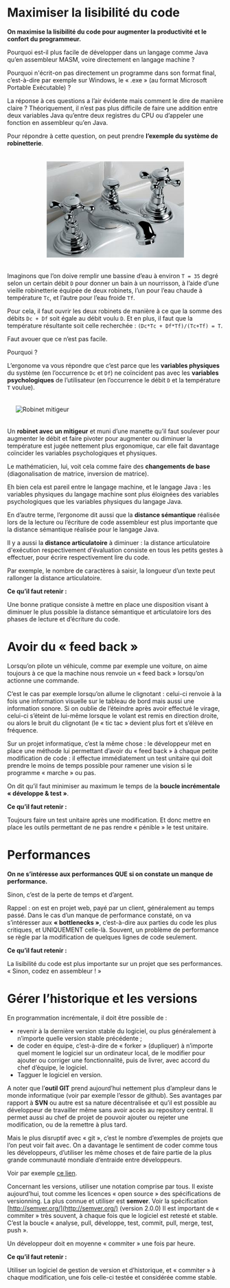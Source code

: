 # Maximiser la lisibilité du code

**On maximise la lisibilité du code pour augmenter la productivité et le confort du programmeur.**

Pourquoi est-il plus facile de développer dans un langage comme Java qu’en
assembleur MASM,  voire directement en langage machine ?

Pourquoi n'écrit-on pas
directement un programme dans son format final, c’est-à-dire par exemple sur
Windows, le « .exe » (au format Microsoft Portable Exécutable) ?


La réponse à ces questions a l’air évidente mais comment le dire de manière
claire ? Théoriquement, il n’est pas plus difficile de faire une addition entre
deux variables Java qu’entre deux registres du CPU ou d’appeler une fonction en
assembleur qu’en Java.

Pour répondre à cette question, on peut prendre **l’exemple du système de
robinetterie**.

<style>
img {
	padding: 20px;
	margin: auto;
	display: block;
}
</style>

<img src="mauvais.jpg" alt="Robinet traditionnel" />

Imaginons que l’on doive remplir une bassine d’eau à environ ```T = 35``` degré
selon un certain débit ```D``` pour donner un bain à un nourrisson, à l’aide
d’une
vieille robinetterie équipée de deux robinets, l’un pour l’eau chaude à
température ```Tc```, et l’autre pour l’eau froide ```Tf```.

Pour cela, il faut ouvrir les deux robinets de manière à ce que la somme des
débits ```Dc + Df``` soit égale au débit voulu ```D```.
Et en plus, il faut que la température résultante soit celle recherchée :
```(Dc*Tc + Df*Tf)/(Tc+Tf) = T```.

Faut avouer que ce n’est pas facile.

Pourquoi ?

L’ergonome va vous répondre que c’est parce que les **variables
physiques** du système (en l’occurrence ```Dc``` et ```Df```) ne
coïncident pas avec les **variables psychologiques** de l’utilisateur (en
l’occurrence le débit ```D``` et la température ```T``` voulue).

<img src="bon.jpg" alt="Robinet mitigeur" />

Un **robinet avec un mitigeur** et muni d’une manette qu’il faut soulever pour
augmenter le débit et faire pivoter pour augmenter ou diminuer la température
est jugée nettement plus ergonomique, car elle fait davantage coïncider les
variables psychologiques et physiques.

Le mathématicien, lui, voit cela comme faire des **changements de base**
(diagonalisation de matrice, inversion de matrice).

Eh bien cela est pareil entre le langage machine, et le langage Java : les
variables physiques du langage machine sont plus éloignées des variables
psychologiques que les variables physiques du langage Java.

En d’autre terme, l’ergonome dit aussi que la **distance sémantique** réalisée
lors
de la lecture ou l’écriture de code assembleur est plus importante que la
distance sémantique réalisée pour le langage Java.

Il y a aussi la **distance articulatoire** à diminuer : la distance
articulatoire d'exécution respectivement d'évaluation
consiste en tous les petits gestes à effectuer, pour écrire respectivement lire
du code.

Par exemple, le nombre de caractères  à saisir, la longueur d’un texte peut
rallonger la distance articulatoire.

**Ce qu’il faut retenir :**

Une bonne pratique consiste à mettre en place une disposition visant à diminuer
le plus possible la distance sémantique et articulatoire lors des phases de
lecture et d’écriture du code.

# Avoir du « feed back »

Lorsqu’on pilote un véhicule, comme par exemple une voiture, on aime toujours à
ce que la machine nous renvoie un « feed back » lorsqu’on actionne une commande.

C’est le cas par exemple lorsqu’on allume le clignotant : celui-ci renvoie à la
fois une information visuelle sur le tableau de bord mais aussi une information
sonore. Si on oublie de l’éteindre après avoir effectué le virage, celui-ci
s’éteint de lui-même lorsque le volant est remis en direction droite, ou alors
le bruit du clignotant (le « tic tac » devient plus fort et s’élève en
fréquence.

Sur un projet informatique, c’est la même chose : le développeur met en place
une méthode lui permettant d’avoir du « feed back » à chaque petite modification
de code : il effectue immédiatement un test unitaire qui doit prendre le moins
de temps possible pour ramener une vision si le programme « marche » ou pas.

On dit qu’il faut minimiser au maximum le temps de la **boucle incrémentale «
développe & test »**.

**Ce qu’il faut retenir :**

Toujours faire un test unitaire après une modification. Et donc mettre en place
les outils permettant de ne pas rendre « pénible » le test unitaire.

# Performances

**On ne s’intéresse aux performances QUE si on constate un manque de performance.**

Sinon, c’est de la perte de temps et d’argent.

Rappel : on est en projet web, payé
par un client, généralement au temps passé.
Dans le cas d’un manque de performance constaté, on va s’intéresser aux **«
bottlenecks »**, c’est-à-dire aux parties du code les plus critiques, et
UNIQUEMENT celle-là. Souvent, un problème de performance se règle par la
modification de quelques lignes de code seulement.

**Ce qu’il faut retenir :**

La lisibilité du code est plus importante sur un projet que ses performances.
« Sinon, codez en assembleur ! »

# Gérer l’historique et les versions

En programmation incrémentale, il doit être possible de :

-	revenir à la dernière version stable du logiciel, ou plus généralement à
n’importe quelle version stable précédente ;
-	de coder en équipe, c’est-à-dire de « forker » (dupliquer) à n’importe quel
moment le logiciel sur un ordinateur local, de le modifier pour ajouter ou
corriger une fonctionnalité, puis de livrer, avec accord du chef d’équipe, le
logiciel.
-	Tagguer le logiciel en version.

A noter que l’**outil GIT** prend aujourd’hui nettement plus d’ampleur dans le monde
informatique (voir par exemple l’essor de github). Ses avantages par rapport à
**SVN** ou autre est sa nature décentralisée et qu’il est possible au développeur de
travailler même sans avoir accès au repository central. Il permet aussi au chef
de projet de pouvoir ajouter ou rejeter une modification, ou de la remettre à
plus tard.

Mais le plus disruptif avec « git », c’est le nombre d’exemples de  projets que
l’on peut voir fait avec. On a davantage le sentiment de coder comme tous les
développeurs, d’utiliser les même choses et de faire partie de la plus grande
communauté mondiale d’entraide entre développeurs.

Voir par exemple
[ce lien](http://stackoverflow.com/questions/871/why-is-git-better-than-subversion).

Concernant les versions, utiliser une notation comprise par tous. Il existe
aujourd’hui, tout comme les licences « open source » des spécifications de
versionning. La plus connue et utiliser est **semver**. Voir la spécification
[http://semver.org/](http://semver.org/) (version 2.0.0)
Il est important de « commiter » très souvent, à chaque fois que le logiciel est
retesté et stable. C’est la boucle « analyse, pull, développe, test, commit, pull, merge, test, push ».

Un développeur doit en moyenne « commiter » une fois par heure.

**Ce qu’il faut retenir :**

Utiliser un logiciel de gestion de version et d’historique, et « commiter » à
chaque modification, une fois celle-ci testée et considérée comme stable.

